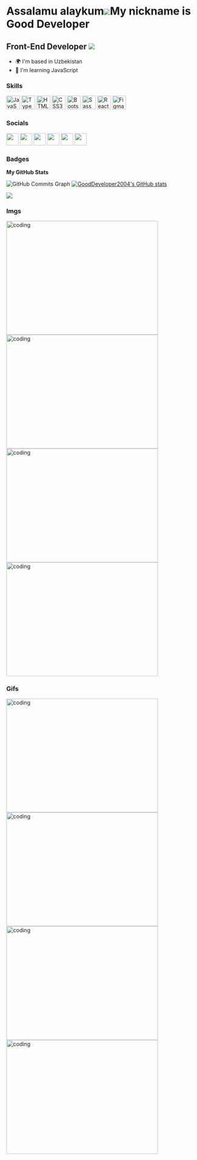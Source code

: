 Assalamu alaykum![](https://user-images.githubusercontent.com/18350557/176309783-0785949b-9127-417c-8b55-ab5a4333674e.gif)My nickname is Good Developer
======================================================================================================================================

Front-End Developer <a href="https://www.github.com/GoodDeveloper2004" target="_blank" rel="noreferrer"><img
src="https://img.shields.io/github/followers/GoodDeveloper2004?logo=github&style=for-the-badge&color=84cc16&labelColor=000000" /></a>
-------------------

* 🌍  I'm based in Uzbekistan
* 🧠  I'm learning JavaScript
### Skills

<p align="left"><a href="https://developer.mozilla.org/en-US/docs/Web/JavaScript" target="_blank" rel="noreferrer"><img src="https://raw.githubusercontent.com/danielcranney/readme-generator/main/public/icons/skills/javascript-colored.svg" width="36" height="36" alt="JavaScript" /></a>
<a href="https://www.typescriptlang.org/" target="_blank" rel="noreferrer"><img src="https://raw.githubusercontent.com/danielcranney/readme-generator/main/public/icons/skills/typescript-colored.svg" width="36" height="36" alt="TypeScript" /></a>
<a href="https://developer.mozilla.org/en-US/docs/Glossary/HTML5" target="_blank" rel="noreferrer"><img src="https://raw.githubusercontent.com/danielcranney/readme-generator/main/public/icons/skills/html5-colored.svg" width="36" height="36" alt="HTML5" /></a>
<a href="https://www.w3.org/TR/CSS/#css" target="_blank" rel="noreferrer"><img src="https://raw.githubusercontent.com/danielcranney/readme-generator/main/public/icons/skills/css3-colored.svg" width="36" height="36" alt="CSS3" /></a>
<a href="https://getbootstrap.com/" target="_blank" rel="noreferrer"><img src="https://raw.githubusercontent.com/danielcranney/readme-generator/main/public/icons/skills/bootstrap-colored.svg" width="36" height="36" alt="Bootstrap" /></a>
<a href="https://sass-lang.com/" target="_blank" rel="noreferrer"><img src="https://raw.githubusercontent.com/danielcranney/readme-generator/main/public/icons/skills/sass-colored.svg" width="36" height="36" alt="Sass" /></a>
<a href="https://reactjs.org/" target="_blank" rel="noreferrer"><img src="https://raw.githubusercontent.com/danielcranney/readme-generator/main/public/icons/skills/react-colored.svg" width="36" height="36" alt="React" /></a>
<a href="https://www.figma.com/" target="_blank" rel="noreferrer"><img src="https://raw.githubusercontent.com/danielcranney/readme-generator/main/public/icons/skills/figma-colored.svg" width="36" height="36" alt="Figma" /></a>
</p>

### Socials


<p align="left">  <a href="https://www.youtube.com/channel/UCRZtssAdlbFkAz49sR0JL8A" target="_blank" rel="noreferrer"><img src="https://raw.githubusercontent.com/danielcranney/readme-generator/main/public/icons/socials/youtube.svg" width="32" height="32" /></a>  <a href="https://www.codepen.io/gooddeveloper2004" target="_blank" rel="noreferrer"><img src="https://raw.githubusercontent.com/danielcranney/readme-generator/main/public/icons/socials/codepen.svg"   width="32" height="32"   /></a>   <a href="https://codesandbox.io/u/GoodDeveloper2004" target="_blank" rel="noreferrer"><img src="https://raw.githubusercontent.com/danielcranney/readme-generator/main/public/icons/socials/codesandbox.svg" width="32" height="32" /></a>  <a href="https://www.github.com/GoodDeveloper2004" target="_blank" rel="noreferrer"><img src="https://raw.githubusercontent.com/danielcranney/readme-generator/main/public/icons/socials/github.svg" width="32" height="32" /></a>  <a href="http://www.instagram.com/gooddeveloper_2004/" target="_blank" rel="noreferrer"><img src="https://raw.githubusercontent.com/danielcranney/readme-generator/main/public/icons/socials/instagram.svg" width="32" height="32" /></a>  <a href="https://www.stackoverflow.com/users/21100667/good-developer" target="_blank" rel="noreferrer"><img src="https://raw.githubusercontent.com/danielcranney/readme-generator/main/public/icons/socials/stackoverflow.svg" width="32" height="32" /></a></p>

### Badges

<b>My GitHub Stats</b>
<!-- snake animation -->
<!--

 ![Snake animation](https://github.com/GoodDeveloper2004/GoodDeveloper2004/blob/output/github-contribution-grid-snake.svg)

 -->
   
  <img src="https://github-readme-activity-graph.cyclic.app/graph?username=GoodDeveloper2004&bg_color=000000&color=0891b2&line=84cc16&point=0891b2&area_color=000000&area=true&hide_border=true&custom_title=GitHub%20Commits%20Graph" alt="GitHub Commits Graph" /></a>  <a href="http://www.github.com/GoodDeveloper2004"><img src="https://github-readme-stats.vercel.app/api?username=GoodDeveloper2004&show_icons=true&hide=&count_private=true&title_color=0891b2&text_color=ffffff&icon_color=0891b2&bg_color=000000&hide_border=true&show_icons=true" alt="GoodDeveloper2004's GitHub stats" /></a>        <a href="https://github.com/GoodDeveloper2004"><img alt="" src="https://github-readme-stats.vercel.app/api/top-langs/?username=GoodDeveloper2004&langs_count=8&count_private=true&title_color=0891b2&layout=compact&theme=react&hide_border=true&bg_color=000000" /></a>


<a href="http://www.github.com/GoodDeveloper2004" alt="center"><img src="https://github-readme-streak-stats.herokuapp.com/?user=GoodDeveloper2004&stroke=ffffff&background=000000&ring=0891b2&fire=0891b2&currStreakNum=ffffff&currStreakLabel=0891b2&sideNums=ffffff&sideLabels=ffffff&dates=ffffff&hide_border=true"/></a>

### Imgs

<img align="center" alt="coding" width="400" height="300" src="https://i.ytimg.com/vi/5KYYTZitpRA/maxresdefault.jpg">  <img align="center" alt="coding" width="400" height="300" src="https://i.pinimg.com/originals/1a/a2/d5/1aa2d5dcf28fed0410229c61c3bc4e79.png">  <img align="center" alt="coding" width="400" height="300" src="https://external-preview.redd.it/2WK4PJjhkawnuErQwcQX20u442ONAHAc-_1Y5nXcnio.jpg?width=960&crop=smart&auto=webp&v=enabled&s=8cd06a780121be71c449a6a98a08f7764b0443ff">   <img align="center" alt="coding" width="400" height="300" src="https://img.freepik.com/free-vector/programming-concept-illustration_114360-1670.jpg?w=740&t=st=1674935775~exp=1674936375~hmac=e1ba7d68918b73f9d244c21df86824bf9df7a249cc0539ad0b4f891a67ccdcfd">

### Gifs

<img align="center" alt="coding" width="400" height="300" src="https://media0.giphy.com/media/qgQUggAC3Pfv687qPC/giphy.gif?cid=ecf05e47dq44m1hnca6wmf4j12bwmo2y324xqt6ccwypflvt&rid=giphy.gif&ct=g">  <img align="center" alt="coding" width="400" height="300" src="https://media1.giphy.com/media/HscDLzkO8EOTmgkhQP/giphy.gif?cid=ecf05e47aaf8aj6fihloy99d4djx82h9co3f0mhyd6lmvl81&rid=giphy.gif&ct=g">  <img align="center" alt="coding" width="400" height="300" src="https://media2.giphy.com/media/KEYMsj2LcXzfcTP5ii/200w.webp?cid=ecf05e47cy1es1fsy1rhpub6ui4fcn6y6alwlvp7hjskfbzg&rid=200w.webp&ct=g">   <img align="center" alt="coding" width="400" height="300" src="https://media4.giphy.com/media/V4NSR1NG2p0KeJJyr5/200.webp?cid=ecf05e47dq44m1hnca6wmf4j12bwmo2y324xqt6ccwypflvt&rid=200.webp&ct=g">

